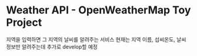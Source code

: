 # Weather API - OpenWeatherMap Toy Project
지역을 입력하면 그 지역의 날씨를 알려주는 서비스
현재는 지역 이름, 섭씨온도, 날씨 정보만 알려주는데 추가로 develop할 예정
